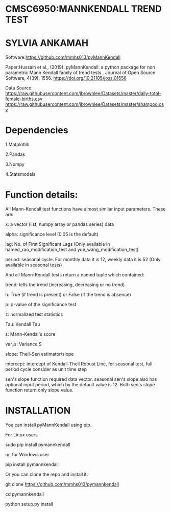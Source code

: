 # CMSC6950:MANNKENDALL TREND TEST

# SYLVIA ANKAMAH

Software:https://github.com/mmhs013/pyMannKendall

Paper:Hussain et al., (2019). pyMannKendall: a python package for non parametric Mann Kendall family of trend tests.. Journal of Open Source Software, 4(39), 1556. https://doi.org/10.21105/joss.01556

Data Source:
https://raw.githubusercontent.com/jbrownlee/Datasets/master/daily-total-female-births.csv
https://raw.githubusercontent.com/jbrownlee/Datasets/master/shampoo.csv

# Dependencies

1.Matplotlib

2.Pandas

3.Numpy

4.Statsmodels

# Function details:
All Mann-Kendall test functions have almost similar input parameters. These are:

x: a vector (list, numpy array or pandas series) data

alpha: significance level (0.05 is the default)

lag: No. of First Significant Lags (Only available in hamed_rao_modification_test and yue_wang_modification_test)

period: seasonal cycle. For monthly data it is 12, weekly data it is 52 (Only available in seasonal tests)


And all Mann-Kendall tests return a named tuple which contained:

trend: tells the trend (increasing, decreasing or no trend)

h: True (if trend is present) or False (if the trend is absence)

p: p-value of the significance test

z: normalized test statistics

Tau: Kendall Tau

s: Mann-Kendal's score

var_s: Variance S

slope: Theil-Sen estimator/slope

intercept: intercept of Kendall-Theil Robust Line, for seasonal test, full period cycle consider as unit time step


sen's slope function required data vector. seasonal sen's slope also has optional input period, which by the default value is 12. Both sen's slope function return only slope value.

# INSTALLATION
You can install pyMannKendall using pip.

 For Linux users

sudo pip install pymannkendall

or, for Windows user

pip install pymannkendall

Or you can clone the repo and install it:

git clone https://github.com/mmhs013/pymannkendall

cd pymannkendall

python setup.py install
